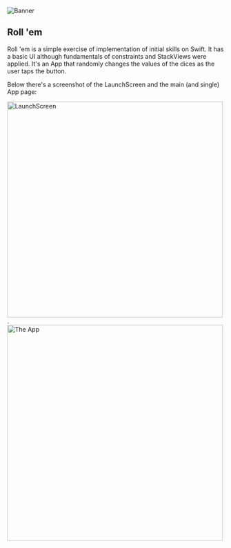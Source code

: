 ![Banner](https://github.com/danielcaccia/Roll_em/blob/master/banner.png?raw=true)

## Roll 'em

Roll 'em is a simple exercise of implementation of initial skills on Swift. It has a basic UI although fundamentals of constraints and StackViews were applied.
It's an App that randomly changes the values of the dices as the user taps the button.<br/>

Below there's a screenshot of the LaunchScreen and the main (and single) App page:

<img height="500" alt="LaunchScreen" src="https://github.com/danielcaccia/Roll_em/blob/master/launchscreen.png?raw=true">.<img height="500" alt="The App" src="https://github.com/danielcaccia/Roll_em/blob/master/Roll%20'em.png?raw=true">
